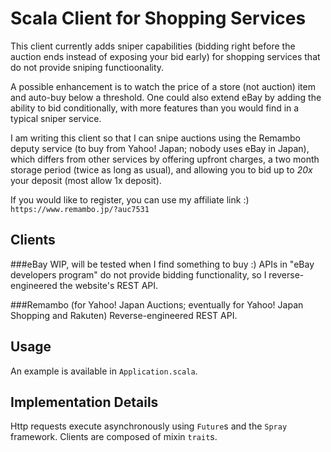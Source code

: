 Scala Client for Shopping Services
==============

This client currently adds sniper capabilities (bidding right before the auction ends instead of exposing your bid early) for shopping services that do not provide sniping functioonality.

A possible enhancement is to watch the price of a store (not auction) item and auto-buy below a threshold.
One could also extend eBay by adding the ability to bid conditionally, with more features than you would find in a typical sniper service.

I am writing this client so that I can snipe auctions using the Remambo deputy service (to buy from Yahoo! Japan; nobody uses eBay in Japan), which differs from other services by offering upfront charges, a two month storage period (twice as long as usual), and allowing you to bid up to *20x* your deposit (most allow 1x deposit).

If you would like to register, you can use my affiliate link :)
`https://www.remambo.jp/?auc7531`

## Clients
###eBay
WIP, will be tested when I find something to buy :)
APIs in "eBay developers program" do not provide bidding functionality, so I reverse-engineered the website's REST API.

###Remambo (for Yahoo! Japan Auctions; eventually for Yahoo! Japan Shopping and Rakuten)
Reverse-engineered REST API.

## Usage
An example is available in `Application.scala`.

## Implementation Details
Http requests execute asynchronously using `Future`s and the `Spray` framework. Clients are composed of mixin `trait`s. 
